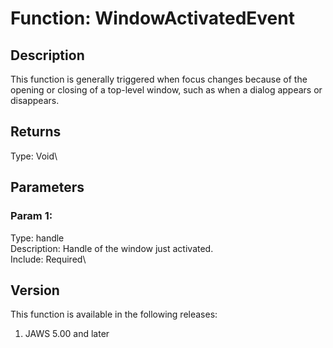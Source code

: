 # Function: WindowActivatedEvent

## Description

This function is generally triggered when focus changes because of the
opening or closing of a top-level window, such as when a dialog appears
or disappears.

## Returns

Type: Void\

## Parameters

### Param 1:

Type: handle\
Description: Handle of the window just activated.\
Include: Required\

## Version

This function is available in the following releases:

1.  JAWS 5.00 and later
